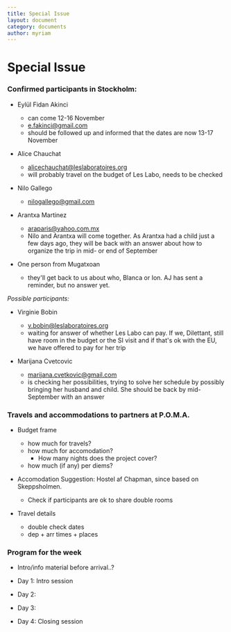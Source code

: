 ```yaml
---
title: Special Issue
layout: document  
category: documents  
author: myriam
---
```


# Special Issue

### Confirmed participants in Stockholm:

* Eylül Fidan Akinci
	* can come 12-16 November 
	* e.fakinci@gmail.com
	* should be followed up and informed that the dates are now 13-17 November

* Alice Chauchat 
	* alicechauchat@leslaboratoires.org
	* will probably travel on the budget of Les Labo, needs to be checked

* Nilo Gallego
	* nilogallego@gmail.com

* Arantxa Martinez
	* araparis@yahoo.com.mx
	* Nilo and Arantxa will come together. As Arantxa had a child just a few days ago, they will be back with an answer about how to organize the trip in mid- or end of September

* One person from Mugatxoan 
	* they'll get back to us about who, Blanca or Ion. AJ has sent a reminder, but no answer yet.

*Possible participants:*

* Virginie Bobin 
	* v.bobin@leslaboratoires.org
	* waiting for answer of whether Les Labo can pay. If we, Dilettant, still have room in the budget or the SI visit and if that's ok with the EU, we have offered to pay for her trip

* Marijana Cvetcovic
	* marijana.cvetkovic@gmail.com
	* is checking her possibilities, trying to solve her schedule by possibly bringing her husband and child. She should be back by mid-September with an answer

    
### Travels and accommodations to partners at P.O.M.A.

* Budget frame
	* how much for travels?
    * how much for accomodation?
    	* How many nights does the project cover?
    * how much (if any) per diems?
    
* Accomodation Suggestion: Hostel af Chapman, since based on Skeppsholmen.
	* Check if participants are ok to share double rooms 

* Travel details
	* double check dates
    * dep + arr times + places


### Program for the week

* Intro/info material before arrival..?

* Day 1: Intro session
* Day 2:
* Day 3:
* Day 4: Closing session


